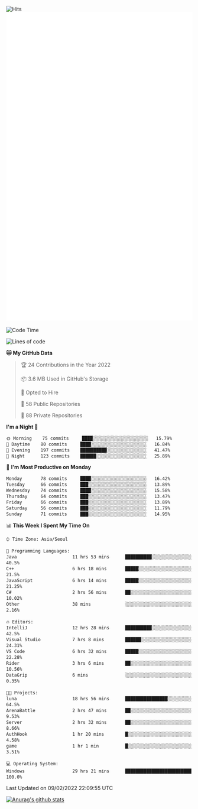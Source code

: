 ![Hits](https://hits.seeyoufarm.com/api/count/incr/badge.svg?url=https%3A%2F%2Fgithub.com%2Fkokose1234&count_bg=%2379C83D&title_bg=%23555555&icon=apple.svg&icon_color=%23E7E7E7&title=hits&edge_flat=false)
<br/>
![Metrics](https://github.com/kokose1234/kokose1234/blob/main/github-metrics.svg)

<!--START_SECTION:waka-->
![Code Time](http://img.shields.io/badge/Code%20Time-458%20hrs%2058%20mins-blue)

![Lines of code](https://img.shields.io/badge/From%20Hello%20World%20I%27ve%20Written-8%20Million%20lines%20of%20code-blue)

**🐱 My GitHub Data** 

> 🏆 24 Contributions in the Year 2022
 > 
> 📦 3.6 MB Used in GitHub's Storage 
 > 
> 💼 Opted to Hire
 > 
> 📜 58 Public Repositories 
 > 
> 🔑 88 Private Repositories  
 > 
**I'm a Night 🦉** 

```text
🌞 Morning    75 commits     ████░░░░░░░░░░░░░░░░░░░░░   15.79% 
🌆 Daytime    80 commits     ████░░░░░░░░░░░░░░░░░░░░░   16.84% 
🌃 Evening    197 commits    ██████████░░░░░░░░░░░░░░░   41.47% 
🌙 Night      123 commits    ██████░░░░░░░░░░░░░░░░░░░   25.89%

```
📅 **I'm Most Productive on Monday** 

```text
Monday       78 commits     ████░░░░░░░░░░░░░░░░░░░░░   16.42% 
Tuesday      66 commits     ███░░░░░░░░░░░░░░░░░░░░░░   13.89% 
Wednesday    74 commits     ████░░░░░░░░░░░░░░░░░░░░░   15.58% 
Thursday     64 commits     ███░░░░░░░░░░░░░░░░░░░░░░   13.47% 
Friday       66 commits     ███░░░░░░░░░░░░░░░░░░░░░░   13.89% 
Saturday     56 commits     ███░░░░░░░░░░░░░░░░░░░░░░   11.79% 
Sunday       71 commits     ███░░░░░░░░░░░░░░░░░░░░░░   14.95%

```


📊 **This Week I Spent My Time On** 

```text
⌚︎ Time Zone: Asia/Seoul

💬 Programming Languages: 
Java                     11 hrs 53 mins      ██████████░░░░░░░░░░░░░░░   40.5% 
C++                      6 hrs 18 mins       █████░░░░░░░░░░░░░░░░░░░░   21.5% 
JavaScript               6 hrs 14 mins       █████░░░░░░░░░░░░░░░░░░░░   21.25% 
C#                       2 hrs 56 mins       ██░░░░░░░░░░░░░░░░░░░░░░░   10.02% 
Other                    38 mins             ░░░░░░░░░░░░░░░░░░░░░░░░░   2.16%

🔥 Editors: 
IntelliJ                 12 hrs 28 mins      ██████████░░░░░░░░░░░░░░░   42.5% 
Visual Studio            7 hrs 8 mins        ██████░░░░░░░░░░░░░░░░░░░   24.31% 
VS Code                  6 hrs 32 mins       █████░░░░░░░░░░░░░░░░░░░░   22.28% 
Rider                    3 hrs 6 mins        ██░░░░░░░░░░░░░░░░░░░░░░░   10.56% 
DataGrip                 6 mins              ░░░░░░░░░░░░░░░░░░░░░░░░░   0.35%

🐱‍💻 Projects: 
luna                     18 hrs 56 mins      ████████████████░░░░░░░░░   64.5% 
ArenaBattle              2 hrs 47 mins       ██░░░░░░░░░░░░░░░░░░░░░░░   9.53% 
Server                   2 hrs 32 mins       ██░░░░░░░░░░░░░░░░░░░░░░░   8.66% 
AuthHook                 1 hr 20 mins        █░░░░░░░░░░░░░░░░░░░░░░░░   4.58% 
game                     1 hr 1 min          █░░░░░░░░░░░░░░░░░░░░░░░░   3.51%

💻 Operating System: 
Windows                  29 hrs 21 mins      █████████████████████████   100.0%

```


 Last Updated on 09/02/2022 22:09:55 UTC
<!--END_SECTION:waka-->

[![Anurag's github stats](https://github-readme-stats.vercel.app/api?username=kokose1234&theme=dracula)](https://github.com/anuraghazra/github-readme-stats)



	
